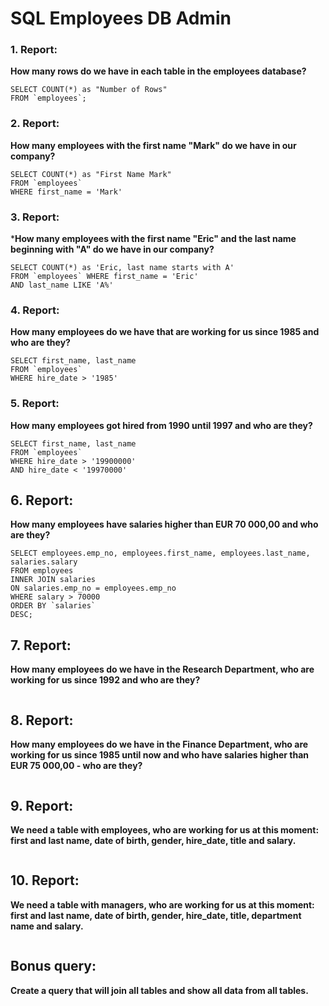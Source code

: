 # SQL Employees DB Admin

### 1. Report:
**How many rows do we have in each table in the employees database?**
```
SELECT COUNT(*) as "Number of Rows"
FROM `employees`;
```

### 2. Report:
**How many employees with the first name "Mark" do we have in our company?**
```
SELECT COUNT(*) as "First Name Mark"
FROM `employees`
WHERE first_name = 'Mark'
```

### 3. Report:
***How many employees with the first name "Eric" and the last name beginning with "A" do we have in our company?**
```
SELECT COUNT(*) as 'Eric, last name starts with A'
FROM `employees` WHERE first_name = 'Eric'
AND last_name LIKE 'A%'
```

### 4. Report:
**How many employees do we have that are working for us since 1985 and who are they?**
```
SELECT first_name, last_name 
FROM `employees`
WHERE hire_date > '1985'
```

### 5. Report:
**How many employees got hired from 1990 until 1997 and who are they?**
```
SELECT first_name, last_name
FROM `employees`
WHERE hire_date > '19900000'
AND hire_date < '19970000'
```

## 6. Report:
**How many employees have salaries higher than EUR 70 000,00 and who are they?**
```
SELECT employees.emp_no, employees.first_name, employees.last_name, salaries.salary
FROM employees
INNER JOIN salaries
ON salaries.emp_no = employees.emp_no
WHERE salary > 70000
ORDER BY `salaries`
DESC;
```

## 7. Report:
**How many employees do we have in the Research Department, who are working for us since 1992 and who are they?**
```

```

## 8. Report:
**How many employees do we have in the Finance Department, who are working for us since 1985 until now and who have salaries higher than EUR 75 000,00 - who are they?**
```

```

## 9. Report:
**We need a table with employees, who are working for us at this moment: first and last name, date of birth, gender, hire_date, title and salary.**
```

```

## 10. Report:
**We need a table with managers, who are working for us at this moment: first and last name, date of birth, gender, hire_date, title, department name and salary.**
```

```

## Bonus query:
**Create a query that will join all tables and show all data from all tables.**
```

```
